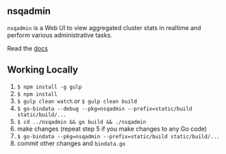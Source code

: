 ## nsqadmin

`nsqadmin` is a Web UI to view aggregated cluster stats in realtime and perform various
administrative tasks.

Read the [docs](http://nsq.io/components/nsqadmin.html)

## Working Locally

 1. `$ npm install -g gulp`
 2. `$ npm install`
 3. `$ gulp clean watch` or `$ gulp clean build`
 4. `$ go-bindata --debug --pkg=nsqadmin --prefix=static/build static/build/...`
 5. `$ cd ../nsqadmin && go build && ./nsqadmin`
 6. make changes (repeat step 5 if you make changes to any Go code)
 7. `$ go-bindata --pkg=nsqadmin --prefix=static/build static/build/...`
 8. commit other changes and `bindata.go`
